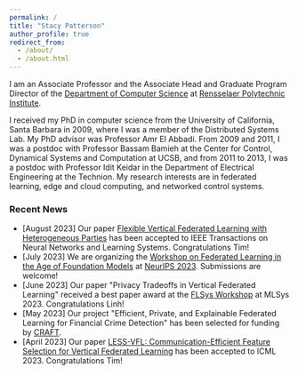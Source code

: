 ```yaml
---
permalink: /
title: "Stacy Patterson"
author_profile: true
redirect_from: 
  - /about/
  - /about.html
---
```


I am an Associate Professor and the Associate Head and Graduate Program Director of the [Department of Computer Science](https://science.rpi.edu/computer-science) at 
[Rensselaer Polytechnic Institute](https://rpi.edu/).

I received my PhD in computer science from the University of California, Santa Barbara in 2009, where I was a member of the Distributed Systems Lab. My PhD advisor was Professor Amr El Abbadi. From 2009 and 2011, I was a postdoc with Professor Bassam Bamieh at the Center for Control, Dynamical Systems and Computation at UCSB, and from 2011 to 2013, I was a postdoc with Professor Idit Keidar in the Department of Electrical Engineering at the Technion.
My research interests are in federated learning, edge and cloud computing, and networked control systems.


### Recent News
* [August 2023] Our paper [Flexible Vertical Federated Learning with Heterogeneous Parties](https://arxiv.org/abs/2208.12672) has been accepted to IEEE Transactions on Neural Networks and Learning Systems. Congratulations Tim! 
* [July 2023] We are organizing the [Workshop on Federated Learning in the Age of Foundation Models](https://federated-learning.org/fl@fm-neurips-2023/) at [NeurIPS 2023](https://neurips.cc/Conferences/2023). Submissions are welcome!
* [June 2023] Our paper "Privacy Tradeoffs in Vertical Federated Learning" received a best paper award at the [FLSys Workshop](https://flsys.github.io/) at MLSys 2023. Congratulations Linh!
* [May 2023] Our project "Efficient, Private, and Explainable Federated Learning for Financial Crime Detection" has been selected for funding by [CRAFT](https://www.stevens.edu/craft).
* [April 2023] Our paper [LESS-VFL: Communication-Efficient Feature Selection for Vertical Federated Learning](https://arxiv.org/abs/2305.02219) has been accepted to ICML 2023. Congratulations Tim!

